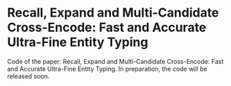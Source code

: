 # Recall, Expand and Multi-Candidate Cross-Encode: Fast and Accurate Ultra-Fine Entity Typing
Code of the paper: Recall, Expand and Multi-Candidate Cross-Encode: Fast and Accurate Ultra-Fine Entity Typing.
In preparation, the code will be released soon.
